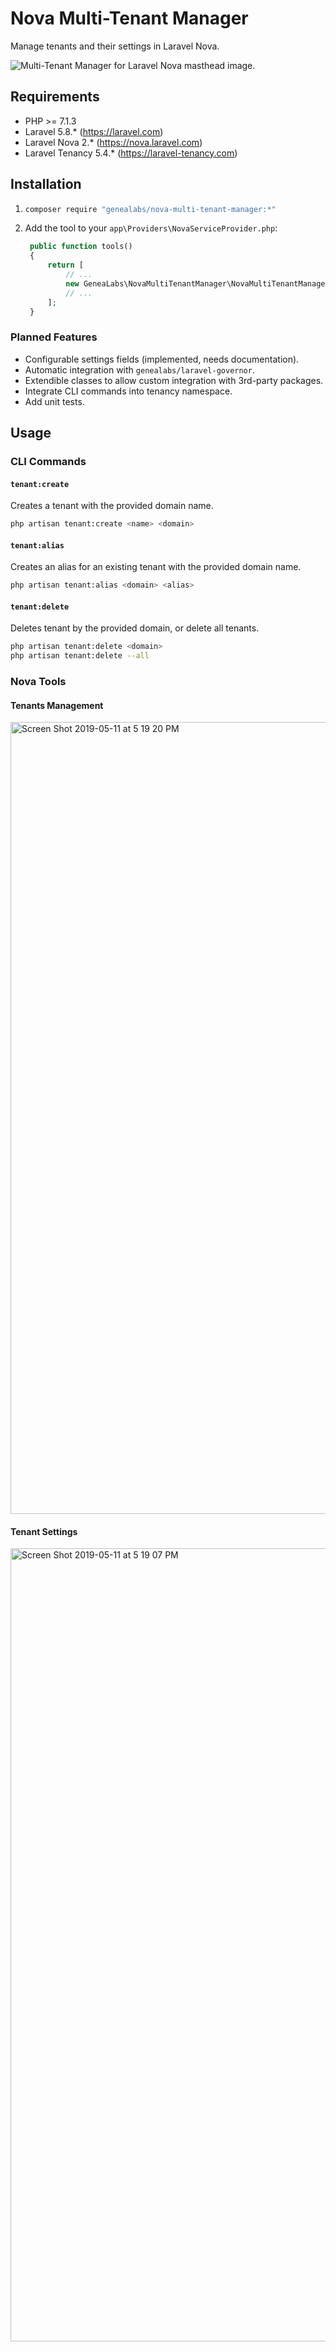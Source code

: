 # Nova Multi-Tenant Manager
Manage tenants and their settings in Laravel Nova.

![Multi-Tenant Manager for Laravel Nova masthead image.](https://repository-images.githubusercontent.com/186168087/0a8f8d80-f1b7-11e9-93ee-6399860d51f4)

## Requirements
- PHP >= 7.1.3
- Laravel 5.8.* (https://laravel.com)
- Laravel Nova 2.* (https://nova.laravel.com)
- Laravel Tenancy 5.4.* (https://laravel-tenancy.com)

## Installation
1. ```sh
   composer require "genealabs/nova-multi-tenant-manager:*"
   ```
2. Add the tool to your `app\Providers\NovaServiceProvider.php`:
   ```php
    public function tools()
    {
        return [
            // ...
            new GeneaLabs\NovaMultiTenantManager\NovaMultiTenantManager,
            // ...
        ];
    }
   ```

### Planned Features
- Configurable settings fields (implemented, needs documentation).
- Automatic integration with `genealabs/laravel-governor`.
- Extendible classes to allow custom integration with 3rd-party packages.
- Integrate CLI commands into tenancy namespace.
- Add unit tests.

## Usage
### CLI Commands
#### `tenant:create`
Creates a tenant with the provided domain name.
```sh
php artisan tenant:create <name> <domain>
```

#### `tenant:alias`
Creates an alias for an existing tenant with the provided domain name.
```sh
php artisan tenant:alias <domain> <alias>
```

#### `tenant:delete`
Deletes tenant by the provided domain, or delete all tenants.
```sh
php artisan tenant:delete <domain>
php artisan tenant:delete --all
```

### Nova Tools
#### Tenants Management
<img width="1267" alt="Screen Shot 2019-05-11 at 5 19 20 PM" src="https://user-images.githubusercontent.com/1791050/57576338-26298780-7412-11e9-8a16-44f465d20665.png">

#### Tenant Settings
<img width="1269" alt="Screen Shot 2019-05-11 at 5 19 07 PM" src="https://user-images.githubusercontent.com/1791050/57576337-26298780-7412-11e9-8169-bd1bb38a9924.png">
